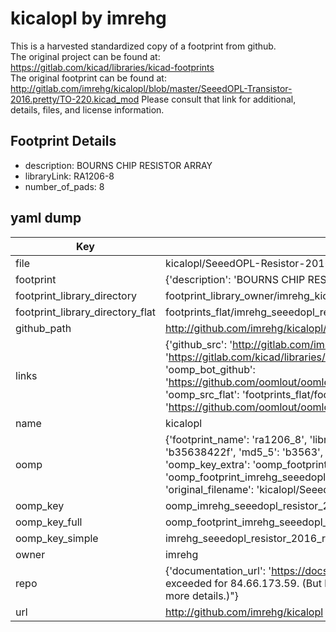 # kicalopl by imrehg  
This is a harvested standardized copy of a footprint from github.  
The original project can be found at:  
https://gitlab.com/kicad/libraries/kicad-footprints  
The original footprint can be found at:
http://gitlab.com/imrehg/kicalopl/blob/master/SeeedOPL-Transistor-2016.pretty/TO-220.kicad_mod
Please consult that link for additional, details, files, and license information.  
## Footprint Details
* description: BOURNS CHIP RESISTOR ARRAY  
* libraryLink: RA1206-8  
* number_of_pads: 8  
## yaml dump  
| Key | Value |  
| --- | --- |  
| file | kicalopl/SeeedOPL-Resistor-2016.pretty/RA1206-8.kicad_mod |  
| footprint | {'description': 'BOURNS CHIP RESISTOR ARRAY', 'libraryLink': 'RA1206-8', 'number_of_pads': 8} |  
| footprint_library_directory | footprint_library_owner/imrehg_kicalopl |  
| footprint_library_directory_flat | footprints_flat/imrehg_seeedopl_resistor_2016_ra1206_8/working |  
| github_path | http://github.com/imrehg/kicalopl/blob/master/SeeedOPL-Resistor-2016.pretty/RA1206-8.kicad_mod |  
| links | {'github_src': 'http://gitlab.com/imrehg/kicalopl/blob/master/SeeedOPL-Transistor-2016.pretty/TO-220.kicad_mod', 'github_src_repo': 'https://gitlab.com/kicad/libraries/kicad-footprints', 'oomp_bot': 'footprints/imrehg_seeedopl_resistor_2016_ra1206_8/working', 'oomp_bot_github': 'https://github.com/oomlout/oomlout_oomp_footprint_bot/tree/main/footprints/imrehg_seeedopl_resistor_2016_ra1206_8/working', 'oomp_src_flat': 'footprints_flat/footprints_flat/imrehg_seeedopl_resistor_2016_ra1206_8/working', 'oomp_src_flat_github': 'https://github.com/oomlout/oomlout_oomp_footprint_src/tree/main/footprints_flat/imrehg_seeedopl_resistor_2016_ra1206_8/working'} |  
| name | kicalopl |  
| oomp | {'footprint_name': 'ra1206_8', 'library_name': 'seeedopl_resistor_2016', 'md5': 'b35638422f0d03ab878e4b6dde1eed63', 'md5_10': 'b35638422f', 'md5_5': 'b3563', 'md5_6': 'b35638', 'oomp_key': 'oomp_imrehg_seeedopl_resistor_2016_ra1206_8', 'oomp_key_extra': 'oomp_footprint_imrehg_seeedopl_resistor_2016_ra1206_8', 'oomp_key_full': 'oomp_footprint_imrehg_seeedopl_resistor_2016_ra1206_8_b35638', 'oomp_key_simple': 'imrehg_seeedopl_resistor_2016_ra1206_8', 'original_filename': 'kicalopl/SeeedOPL-Resistor-2016.pretty/RA1206-8.kicad_mod', 'owner_name': 'imrehg'} |  
| oomp_key | oomp_imrehg_seeedopl_resistor_2016_ra1206_8 |  
| oomp_key_full | oomp_footprint_imrehg_seeedopl_resistor_2016_ra1206_8 |  
| oomp_key_simple | imrehg_seeedopl_resistor_2016_ra1206_8 |  
| owner | imrehg |  
| repo | {'documentation_url': 'https://docs.github.com/rest/overview/resources-in-the-rest-api#rate-limiting', 'message': "API rate limit exceeded for 84.66.173.59. (But here's the good news: Authenticated requests get a higher rate limit. Check out the documentation for more details.)"} |  
| url | http://github.com/imrehg/kicalopl |  

